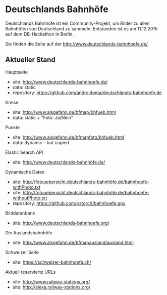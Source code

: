 # Deutschlands Bahnhöfe

Deutschlands Bahnhöfe ist ein Community-Projekt, um Bilder zu allen Bahnhöfen von Deutschland zu sammeln. Entstanden ist es am 11.12.2015 auf dem DB-Hackathon in Berlin.

Sie finden die Seite auf der http://www.deutschlands-bahnhoefe.de/

Aktueller Stand
---------------
Hauptseite
- site: http://www.deutschlands-bahnhoefe.de/
- data: static
- repository: https://github.com/androidoma/deutschlands-bahnhoefe.de

Kreise
- site: http://www.alsgefahn.de/bfmap/bhfueb.html
- data: static + "Foto: Ja/Nein"

Punkte
- site: http://www.alsgefahn.de/bfmapfoto/bhfueb.html
- data: dynamic - but copied

Elastic Search API
- site: http://www.deutschlands-bahnhöfe.de/

Dynamische Daten
- site: http://fotouebersicht.deutschlands-bahnhöfe.de/bahnhoefe-withPhoto.txt
- site: http://fotouebersicht.deutschlands-bahnhöfe.de/bahnhoefe-withoutPhoto.txt
- repository: https://github.com/pstorch/bahnhoefe.gpx

Bilddatenbank
- site: http://www.deutschlands-bahnhoefe.org/

Die Auslandsbahnhöfe
- site: http://www.alsgefahn.de/bfmapausland/ausland.html

Schweizer Seite
- site: https://schweizer-bahnhoefe.ch/

Aktuell reservierte URLs
- site: http://www.railway-stations.org/
- site: http://alexa.railway-stations.org/
